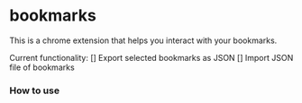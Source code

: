 # bookmarks
This is a chrome extension that helps you interact with your bookmarks. 

Current functionality: 
  [] Export selected bookmarks as JSON
  [] Import JSON file of bookmarks


### How to use ###
